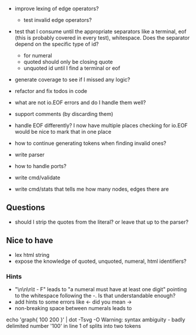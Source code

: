 * improve lexing of edge operators?
  * test invalid edge operators?

* test that I consume until the appropriate separators like a terminal, eof (this is probably
covered in every test), whitespace. Does the separator depend on the specific type of id?
    * for numeral
    * quoted should only be closing quote
    * unquoted id until I find a terminal or eof

* generate coverage to see if I missed any logic?

* refactor and fix todos in code

* what are not io.EOF errors and do I handle them well?

* support comments (by discarding them)

* handle EOF differently? I now have multiple places checking for io.EOF would be nice
  to mark that in one place
* how to continue generating tokens when finding invalid ones?

* write parser

* how to handle ports?

* write cmd/validate
* write cmd/stats that tells me how many nodes, edges there are

## Questions

* should I strip the quotes from the literal? or leave that up to the parser?

## Nice to have

* lex html string
* expose the knowledge of quoted, unquoted, numeral, html identifiers? 

### Hints

* "\n\n\n\t  - F" leads to "a numeral must have at least one digit" pointing to the whitespace
following the -. Is that understandable enough?
* add hints to some errors like <- did you mean ->
* non-breaking space between numerals leads to

echo 'graph{ 100 200 }' | dot -Tsvg -O
Warning: syntax ambiguity - badly delimited number '100' in line 1 of <stdin> splits into two tokens

